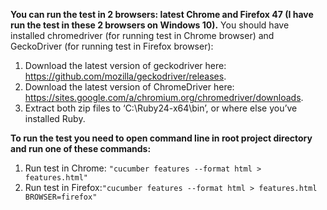 **You can run the test in 2 browsers: latest Chrome and Firefox 47 (I have run the test in these 2 browsers on Windows 10).**
You should have installed chromedriver (for running test in Chrome browser) and GeckoDriver (for running test in Firefox browser):
1. Download the latest version of geckodriver here: https://github.com/mozilla/geckodriver/releases.
2. Download the latest version of ChromeDriver here: https://sites.google.com/a/chromium.org/chromedriver/downloads.
3. Extract both zip files to ‘C:\Ruby24-x64\bin’, or where else you’ve installed Ruby.


**To run the test you need to open command line in root project directory and run one of these commands:**
1. Run test in Chrome: `"cucumber features --format html > features.html"`
2. Run test in Firefox:`"cucumber features --format html > features.html BROWSER=firefox"` 